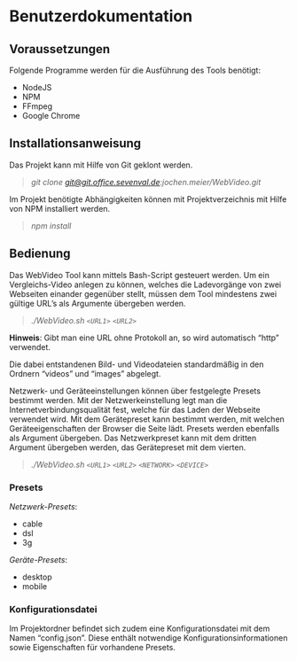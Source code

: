 # Benutzerdokumentation

## Voraussetzungen

Folgende Programme werden für die Ausführung des Tools benötigt:

* NodeJS
* NPM
* FFmpeg
* Google Chrome

## Installationsanweisung

Das Projekt kann mit Hilfe von Git geklont werden.

> *git clone git@git.office.sevenval.de:jochen.meier/WebVideo.git*

Im Projekt benötigte Abhängigkeiten können mit Projektverzeichnis mit Hilfe von NPM installiert werden.

> *npm install*

## Bedienung

Das WebVideo Tool kann mittels Bash-Script gesteuert werden.
Um ein Vergleichs-Video anlegen zu können, welches die Ladevorgänge von zwei Webseiten einander gegenüber stellt, müssen dem Tool mindestens zwei gültige URL’s als Argumente übergeben werden.

> *./WebVideo.sh `<URL1>` `<URL2>`*


**Hinweis**: Gibt man eine URL ohne Protokoll an, so wird automatisch “http” verwendet.

Die dabei entstandenen Bild- und Videodateien standardmäßig in den Ordnern “videos” und “images” abgelegt.

Netzwerk- und Geräteeinstellungen können über festgelegte Presets bestimmt werden. Mit der Netzwerkeinstellung legt man die Internetverbindungsqualität fest, welche für das Laden der Webseite verwendet wird. Mit dem Gerätepreset kann bestimmt werden, mit welchen Geräteeigenschaften der Browser die Seite lädt. Presets werden ebenfalls als Argument übergeben.
Das Netzwerkpreset kann mit dem dritten Argument übergeben werden, das Gerätepreset mit dem vierten.

> *./WebVideo.sh `<URL1>` `<URL2>` `<NETWORK>` `<DEVICE>`*


### Presets

*Netzwerk-Presets*:
* cable
* dsl
* 3g

*Geräte-Presets*:
* desktop
* mobile

### Konfigurationsdatei

Im Projektordner befindet sich zudem eine Konfigurationsdatei mit dem Namen “config.json”. Diese enthält notwendige Konfigurationsinformationen sowie Eigenschaften für vorhandene Presets.
